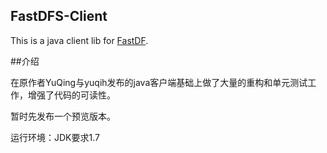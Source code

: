 FastDFS-Client
---

This is a java client lib for [FastDF](Shttps://github.com/happyfish100/fastdfs).

##介绍

在原作者YuQing与yuqih发布的java客户端基础上做了大量的重构和单元测试工作，增强了代码的可读性。

暂时先发布一个预览版本。

运行环境：JDK要求1.7